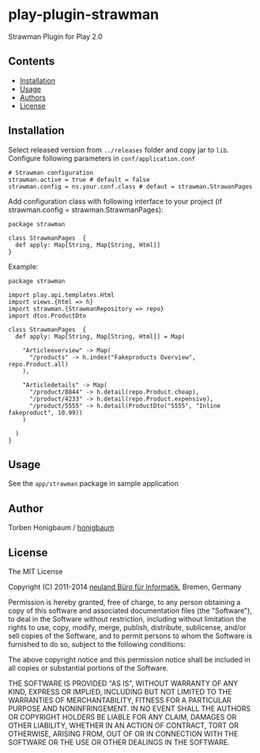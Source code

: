 # play-plugin-strawman
Strawman Plugin for Play 2.0

## Contents

- [Installation](#installation)
- [Usage](#usage)
- [Authors](#authors)
- [License](#license)

## Installation

Select released version from ```../releases``` folder and copy jar to ```lib```. Configure following parameters in ```conf/application.conf```

```
# Strawman configuration
strawman.active = true # default = false
strawman.config = ns.your.conf.class # defaut = strawman.StrawanPages
```

Add configuration class with following interface to your project (if strawman.config = strawman.StrawmanPages): 

```
package strawman

class StrawmanPages  {
  def apply: Map[String, Map[String, Html]]
}
```

Example:

```
package strawman

import play.api.templates.Html
import views.{html => h}
import strawman.{StrawmanRepository => repo}
import dtos.ProductDto

class StrawmanPages  {
  def apply: Map[String, Map[String, Html]] = Map(

    "Articleoverview" -> Map(
      "/products" -> h.index("Fakeproducts Overview", repo.Product.all)
    ),

    "Articledetails" -> Map(
      "/product/8844" -> h.detail(repo.Product.cheap),
      "/product/4233" -> h.detail(repo.Product.expensive),
      "/product/5555" -> h.detail(ProductDto("5555", "Inline fakeproduct", 10.99))
    )

  )
}
```

## Usage
See the ```app/strawman``` package in sample application 

## Author

Torben Honigbaum / [honigbaum](https://github.com/honigbaum)

## License

The MIT License

Copyright (C) 2011-2014 [neuland Büro für Informatik](http://www.neuland-bfi.de/), Bremen, Germany

Permission is hereby granted, free of charge, to any person obtaining a copy of this software and associated documentation files (the "Software"), to deal in the Software without restriction, including without limitation the rights to use, copy, modify, merge, publish, distribute, sublicense, and/or sell copies of the Software, and to permit persons to whom the Software is furnished to do so, subject to the following conditions:

The above copyright notice and this permission notice shall be included in all copies or substantial portions of the Software.

THE SOFTWARE IS PROVIDED "AS IS", WITHOUT WARRANTY OF ANY KIND, EXPRESS OR IMPLIED, INCLUDING BUT NOT LIMITED TO THE WARRANTIES OF MERCHANTABILITY, FITNESS FOR A PARTICULAR PURPOSE AND NONINFRINGEMENT. IN NO EVENT SHALL THE AUTHORS OR COPYRIGHT HOLDERS BE LIABLE FOR ANY CLAIM, DAMAGES OR OTHER LIABILITY, WHETHER IN AN ACTION OF CONTRACT, TORT OR OTHERWISE, ARISING FROM, OUT OF OR IN CONNECTION WITH THE SOFTWARE OR THE USE OR OTHER DEALINGS IN THE SOFTWARE.